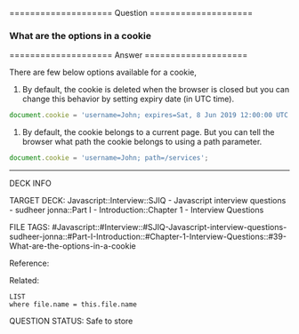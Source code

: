 ==================== Question ====================  

### What are the options in a cookie  

==================== Answer ====================  

There are few below options available for a cookie,

1. By default, the cookie is deleted when the browser is closed but you can
   change this behavior by setting expiry date (in UTC time).

```javascript
document.cookie = 'username=John; expires=Sat, 8 Jun 2019 12:00:00 UTC';
```

1. By default, the cookie belongs to a current page. But you can tell the
   browser what path the cookie belongs to using a path parameter.

```javascript
document.cookie = 'username=John; path=/services';
```

---

DECK INFO

TARGET DECK: Javascript::Interview::SJIQ - Javascript interview questions -
sudheer jonna::Part I - Introduction::Chapter 1 - Interview Questions

FILE TAGS:
#Javascript::#Interview::#SJIQ-Javascript-interview-questions-sudheer-jonna::#Part-I-Introduction::#Chapter-1-Interview-Questions::#39-What-are-the-options-in-a-cookie

Reference:

Related:

```dataview
LIST
where file.name = this.file.name
```

QUESTION STATUS: Safe to store
